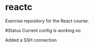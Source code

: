 # reactc
Exercise repository for the React course. 

#Status
Current config is working no

Added a SSH connection

